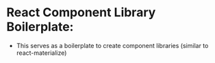 # React Component Library Boilerplate:

* This serves as a boilerplate to create component libraries (similar to react-materialize)